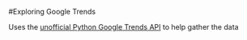 #Exploring Google Trends

Uses the [unofficial Python Google Trends API](https://github.com/suryasev/unofficial-google-trends-api) to help gather the data

